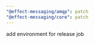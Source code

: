 ```yaml
---
"@effect-messaging/amqp": patch
"@effect-messaging/core": patch
---
```


add environment for release job
